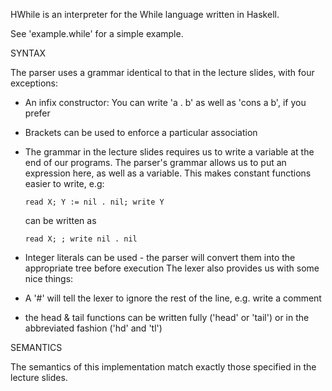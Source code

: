 HWhile is an interpreter for the While language written in Haskell.

See 'example.while' for a simple example.

SYNTAX

The parser uses a grammar identical to that in the lecture slides, with four
exceptions:
 - An infix constructor: You can write 'a . b' as well as 'cons a b', if you
   prefer
 - Brackets can be used to enforce a particular association
 - The grammar in the lecture slides requires us to write a variable at the end
   of our programs. The parser's grammar allows us to put an expression here, as
   well as a variable. This makes constant functions easier to write, e.g:

       read X; Y := nil . nil; write Y

   can be written as

       read X; ; write nil . nil

 - Integer literals can be used - the parser will convert them into the
   appropriate tree before execution
The lexer also provides us with some nice things:
 - A '#' will tell the lexer to ignore the rest of the line, e.g. write a
   comment
 - the head & tail functions can be written fully ('head' or 'tail') or in the
   abbreviated fashion ('hd' and 'tl')

SEMANTICS

The semantics of this implementation match exactly those specified in the
lecture slides.
